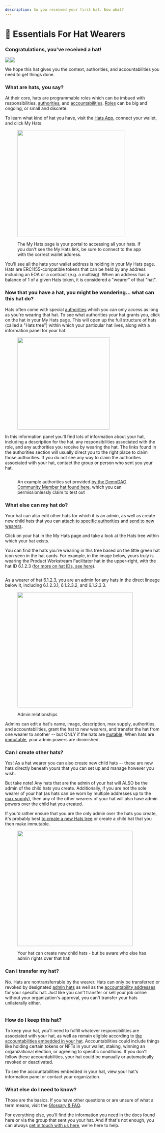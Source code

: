 ```yaml
---
description: So you received your first hat. Now what?
---
```


# 🤠 Essentials For Hat Wearers

### **Congratulations, you've received a hat!**

![](<../.gitbook/assets/Screenshot 2023-08-12 at 11.52.06 AM (1).png>)![](<../.gitbook/assets/Screenshot 2023-08-12 at 11.52.12 AM.png>)

We hope this hat gives you the context, authorities, and accountabilities you need to get things done.

### **What are hats, you say?**

At their core, hats are programmable roles which can be imbued with responsibilities, [authorities](connecting-hats-with-authorities/), and [accountabilities](setting-accountabilities/). [Roles](what-hats-do-i-need.md) can be big and ongoing, or small and discrete.&#x20;

To learn what kind of hat you have, visit the [Hats App](https://app.hatsprotocol.xyz), connect your wallet, and click My Hats.

<figure><img src="../.gitbook/assets/Screenshot 2023-08-14 at 4.25.08 PM.png" alt="" width="348"><figcaption><p>The My Hats page is your portal to accessing all your hats. If you don't see the My Hats link, be sure to connect to the app with the correct wallet address.</p></figcaption></figure>

You'll see all the hats your wallet address is holding in your My Hats page. Hats are ERC1155-compatible tokens that can be held by any address including an EOA or a contract (e.g. a multisig). When an address has a balance of 1 of a given Hats token, it is considered a "wearer" of that "hat".

### **Now that you have a hat, you might be wondering... what can this hat do?**

Hats often come with special [authorities](../hats-integrations/hat-gated-authorities/) which you can only access as long as you're wearing that hat. To see what authorities your hat grants you, click on the hat in your My Hats page. This will open up the full structure of hats (called a "Hats tree") within which your particular hat lives, along with a information panel for your hat.&#x20;

<figure><img src="../.gitbook/assets/image.png" alt="" width="300"><figcaption></figcaption></figure>

In this information panel you'll find lots of information about your hat, including a description for the hat, any responsibilities associated with the role, and any authorities you receive by wearing the hat. The links found in the authorities section will usually direct you to the right place to claim those authorities. If you do not see any way to claim the authorities associated with your hat, contact the group or person who sent you your hat.&#x20;

<figure><img src="../.gitbook/assets/Screenshot 2023-08-12 at 12.29.31 PM.png" alt=""><figcaption><p>An example authorities set provided <a href="https://app.hatsprotocol.xyz/trees/5/6?hatId=6.1.3.2.1">by the DemoDAO Community Member hat found here</a>, which you can permissionlessly claim to test out</p></figcaption></figure>

### **What else can my hat do?**

Your hat can also edit other hats for which it is an admin, as well as create new child hats that you can [attach to specific authorities](connecting-hats-with-authorities/) and [send to new wearers](adding-wearers.md).

Click on your hat in the My Hats page and take a look at the Hats tree within which your hat exists.

You can find the hats you're wearing in this tree based on the little green hat icon seen in the hat cards. For example, in the image below, yours truly is wearing the Product Workstream Facilitator hat in the upper-right, with the hat ID 6.1.2.3 ([for more on hat IDs, see here](../for-developers/hats-protocol-overview/hat-ids.md)).&#x20;

<figure><img src="../.gitbook/assets/Screenshot 2023-08-12 at 12.45.09 PM.png" alt=""><figcaption></figcaption></figure>

As a wearer of hat 6.1.2.3, you are an admin for any hats in the direct lineage below it, including 6.1.2.3.1, 6.1.2.3.2, and 6.1.2.3.3.

<figure><img src="../.gitbook/assets/image (1).png" alt="" width="375"><figcaption><p>Admin relationships</p></figcaption></figure>

Admins can edit a hat's name, image, description, max supply, authorities, and accountabilities, grant the hat to new wearers, and transfer the hat from one wearer to another -- but ONLY if the hats are [mutable](setting-hat-properties.md#mutability). When hats are [immutable](setting-hat-properties.md#mutability), your admin powers are diminished.

### **Can I create other hats?**

Yes! As a hat wearer you can also create new child hats -- these are new hats directly beneath yours that you can set up and manage however you wish.&#x20;

But take note! Any hats that are the admin of your hat will ALSO be the admin of the child hats you create. Additionally, if you are not the sole wearer of your hat (as hats can be worn by multiple addresses up to the [max supply](setting-hat-properties.md#max-supply)), then any of the other wearers of your hat will also have admin powers over the child hat you created.&#x20;

If you'd rather ensure that you are the only admin over the hats you create, it's probably best [to create a new Hats tree](creating-my-first-hat.md) or create a child hat that you then make immutable.

<figure><img src="../.gitbook/assets/image (2).png" alt="" width="375"><figcaption><p>Your hat can create new child hats - but be aware who else has admin rights over that hat!</p></figcaption></figure>

### **Can I transfer my hat?**

No. Hats are nontransferrable by the wearer. Hats can only be transferred or revoked by designated [admin hats](setting-accountabilities/admins-creating-issuing-and-revising-hats.md) as well as the [accountability addresses](setting-accountabilities/) for your specific hat. Just like you can't transfer or sell your job online without your organization's approval, you can't transfer your hats unilaterally either.

<figure><img src="../.gitbook/assets/Group 57.png" alt=""><figcaption></figcaption></figure>

### **How do I keep this hat?**

To keep your hat, you'll need to fulfill whatever responsibilities are associated with your hat, as well as remain eligible according to [the accountabilities embedded in your hat](setting-accountabilities/eligibility-requirements-for-wearers.md). Accountabilities could include things like holding certain tokens or NFTs in your wallet, staking, winning an organizational election, or agreeing to specific conditions. If you don't follow these accountabilities, your hat could be manually or automatically revoked or deactivated.&#x20;

To see the accountabilities embedded in your hat, view your hat's information panel or contact your organization.

### **What else do I need to know?**

Those are the basics. If you have other questions or are unsure of what a term means, visit the [Glossary & FAQ](glossary-and-faq.md).&#x20;

For everything else, you'll find the information you need in the docs found here or via the group that sent you your hat. And if that's not enough, you can always [get in touch with us here](https://hatsprotocol.typeform.com/getintouch), we're here to help.
